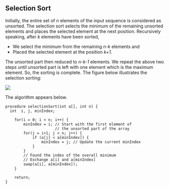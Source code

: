 ## Selection Sort

Initially, the entire set of <i>n</i> elements of the input sequence is considered as unsorted. The
selection sort selects the minimum of the remaining unsorted elements and places the selected element
at the next position. Recursively speaking, after <i>k</i> elements have been sorted, 

- We select the minimum from the remaining <i>n-k</i> elements and 
- Placed the selected element at the position <i>k+1</i>. 

The unsorted part then reduced to <i>n-k-1</i> elements. We repeat the above two steps until unsorted
part is left with one element which is the maximum element. So, the sorting is complete. The figure
below illustrates the selection sorting:
<p style="text-aling:center">
  <img src="../images/selectionSortingExample.png">
</p>
The algorithm appears below.

```
procedure selectionSort(int a[], int n) {
  int  i, j, minIndex;

    for(i = 0; i < n; i++) {
        minIndex = i; // Start with the first element of 
                      // the unsorted part of the array 
        for(j = i+1; j < n; j++) {
            if (a[j] < a[minIndex]) {
                minIndex = j; // Update the current minIndex 
            }
        }
        // Found the index of the overall minimum 
        // Exchange a[i] and a[minIndex]
        swap(a[i], a[minIndex]); 
    }

    return;
}
```
